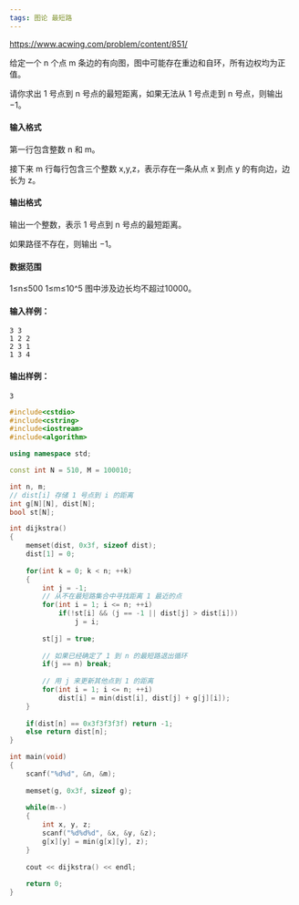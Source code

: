 ```yaml
---
tags: 图论 最短路
---
```




https://www.acwing.com/problem/content/851/



给定一个 n 个点 m 条边的有向图，图中可能存在重边和自环，所有边权均为正值。

请你求出 1 号点到 n 号点的最短距离，如果无法从 1 号点走到 n 号点，则输出 −1。

#### 输入格式

第一行包含整数 n 和 m。

接下来 m 行每行包含三个整数 x,y,z，表示存在一条从点 x 到点 y 的有向边，边长为  z。

#### 输出格式

输出一个整数，表示 1 号点到 n 号点的最短距离。

如果路径不存在，则输出 −1。

#### 数据范围

1≤n≤500
1≤m≤10^5
图中涉及边长均不超过10000。

#### 输入样例：

```
3 3
1 2 2
2 3 1
1 3 4
```

#### 输出样例：

```
3
```



```cpp
#include<cstdio>
#include<cstring>
#include<iostream>
#include<algorithm>

using namespace std;

const int N = 510, M = 100010;

int n, m;
// dist[i] 存储 1 号点到 i 的距离
int g[N][N], dist[N];
bool st[N];

int dijkstra()
{
    memset(dist, 0x3f, sizeof dist);
    dist[1] = 0;
    
    for(int k = 0; k < n; ++k)
    {
        int j = -1;
        // 从不在最短路集合中寻找距离 1 最近的点
        for(int i = 1; i <= n; ++i)
            if(!st[i] && (j == -1 || dist[j] > dist[i]))
                j = i;
        
        st[j] = true; 
        
        // 如果已经确定了 1 到 n 的最短路退出循环 
        if(j == n) break;
        
        // 用 j 来更新其他点到 1 的距离
        for(int i = 1; i <= n; ++i)
            dist[i] = min(dist[i], dist[j] + g[j][i]);
    }
    
    if(dist[n] == 0x3f3f3f3f) return -1;
    else return dist[n];
}

int main(void)
{
    scanf("%d%d", &n, &m);
    
    memset(g, 0x3f, sizeof g);
    
    while(m--)
    {
        int x, y, z;
        scanf("%d%d%d", &x, &y, &z);
        g[x][y] = min(g[x][y], z);
    }
    
    cout << dijkstra() << endl;
    
    return 0;
}
```


